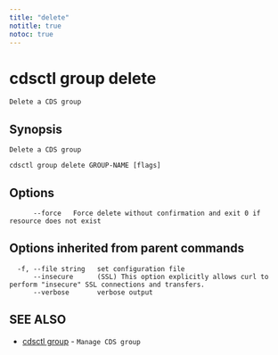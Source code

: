 ```yaml
---
title: "delete"
notitle: true
notoc: true
---
```

# cdsctl group delete

`Delete a CDS group`

## Synopsis

`Delete a CDS group`

```
cdsctl group delete GROUP-NAME [flags]
```

## Options

```
      --force   Force delete without confirmation and exit 0 if resource does not exist
```

## Options inherited from parent commands

```
  -f, --file string   set configuration file
      --insecure      (SSL) This option explicitly allows curl to perform "insecure" SSL connections and transfers.
      --verbose       verbose output
```

## SEE ALSO

* [cdsctl group](/docs/components/cdsctl/group/)	 - `Manage CDS group`

